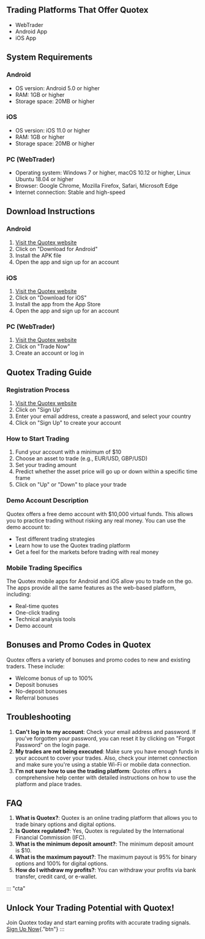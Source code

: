 ## Trading Platforms That Offer Quotex

-   WebTrader
-   Android App
-   iOS App

## System Requirements

### Android

-   OS version: Android 5.0 or higher
-   RAM: 1GB or higher
-   Storage space: 20MB or higher

### iOS

-   OS version: iOS 11.0 or higher
-   RAM: 1GB or higher
-   Storage space: 20MB or higher

### PC (WebTrader)

-   Operating system: Windows 7 or higher, macOS 10.12 or higher, Linux
    Ubuntu 18.04 or higher
-   Browser: Google Chrome, Mozilla Firefox, Safari, Microsoft Edge
-   Internet connection: Stable and high-speed

## Download Instructions

### Android

1.  [Visit the Quotex website](\%22https://traff.sbs/brokerqxsignup\%22)
2.  Click on "Download for Android"
3.  Install the APK file
4.  Open the app and sign up for an account

### iOS

1.  [Visit the Quotex website](\%22https://traff.sbs/brokerqxsignup\%22)
2.  Click on "Download for iOS"
3.  Install the app from the App Store
4.  Open the app and sign up for an account

### PC (WebTrader)

1.  [Visit the Quotex website](\%22https://traff.sbs/brokerqxsignup\%22)
2.  Click on "Trade Now"
3.  Create an account or log in

## Quotex Trading Guide

### Registration Process

1.  [Visit the Quotex website](\%22https://traff.sbs/brokerqxsignup\%22)
2.  Click on "Sign Up"
3.  Enter your email address, create a password, and select your country
4.  Click on "Sign Up" to create your account

### How to Start Trading

1.  Fund your account with a minimum of \$10
2.  Choose an asset to trade (e.g., EUR/USD, GBP/USD)
3.  Set your trading amount
4.  Predict whether the asset price will go up or down within a specific
    time frame
5.  Click on "Up" or "Down" to place your trade

### Demo Account Description

Quotex offers a free demo account with \$10,000 virtual funds. This
allows you to practice trading without risking any real money. You can
use the demo account to:

-   Test different trading strategies
-   Learn how to use the Quotex trading platform
-   Get a feel for the markets before trading with real money

### Mobile Trading Specifics

The Quotex mobile apps for Android and iOS allow you to trade on the go.
The apps provide all the same features as the web-based platform,
including:

-   Real-time quotes
-   One-click trading
-   Technical analysis tools
-   Demo account

## Bonuses and Promo Codes in Quotex

Quotex offers a variety of bonuses and promo codes to new and existing
traders. These include:

-   Welcome bonus of up to 100%
-   Deposit bonuses
-   No-deposit bonuses
-   Referral bonuses

## Troubleshooting

1.  **Can\'t log in to my account**: Check your email address and
    password. If you\'ve forgotten your password, you can reset it by
    clicking on "Forgot Password" on the login page.
2.  **My trades are not being executed**: Make sure you have enough
    funds in your account to cover your trades. Also, check your
    internet connection and make sure you\'re using a stable Wi-Fi or
    mobile data connection.
3.  **I\'m not sure how to use the trading platform**: Quotex offers a
    comprehensive help center with detailed instructions on how to use
    the platform and place trades.

## FAQ

1.  **What is Quotex?**: Quotex is an online trading platform that
    allows you to trade binary options and digital options.
2.  **Is Quotex regulated?**: Yes, Quotex is regulated by the
    International Financial Commission (IFC).
3.  **What is the minimum deposit amount?**: The minimum deposit amount
    is \$10.
4.  **What is the maximum payout?**: The maximum payout is 95% for
    binary options and 100% for digital options.
5.  **How do I withdraw my profits?**: You can withdraw your profits via
    bank transfer, credit card, or e-wallet.

::: \"cta\"
## Unlock Your Trading Potential with Quotex!

Join Quotex today and start earning profits with accurate trading
signals. [Sign Up
Now](\%22https://traff.sbs/brokerqxsignup\%22){."btn"}
:::

